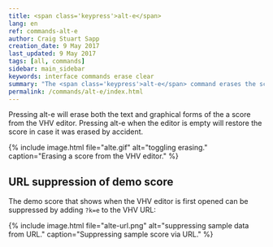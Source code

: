 ```yaml
---
title: <span class='keypress'>alt-e</span>
lang: en
ref: commands-alt-e
author: Craig Stuart Sapp
creation_date: 9 May 2017
last_updated: 9 May 2017
tags: [all, commands]
sidebar: main_sidebar
keywords: interface commands erase clear
summary: "The <span class='keypress'>alt-e</span> command erases the score text and notation."
permalink: /commands/alt-e/index.html
---
```


Pressing <span class="keypress">alt-e</span> will erase both the
text and graphical forms of the a score from the VHV editor.  Pressing
<span class="keypress">alt-e</span> when the editor is empty will restore
the score in case it was erased by accident.

{% include image.html
	file="alte.gif"
	alt="toggling erasing."
	caption="Erasing a score from the VHV editor."
%}

## URL suppression of demo score ##

The demo score that shows when the VHV editor is first opened
can be suppressed by adding `?k=e` to the VHV URL:

{% include image.html
	file="alte-url.png"
	alt="suppressing sample data from URL."
	caption="Suppressing sample score via URL."
%}





